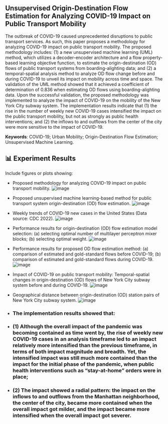 ## Unsupervised Origin-Destination Flow Estimation for Analyzing COVID-19 Impact on Public Transport Mobility

The outbreak of COVID-19 caused unprecedented disruptions to public transport services. As such, this paper proposes a methodology for analyzing COVID-19 impact on public transport mobility. The proposed methodology includes: (1) a new unsupervised machine learning (UML) method, which utilizes a decoder-encoder architecture and a flow property-based learning objective function, to estimate the origin-destination (OD) flows of public transport systems from boarding-alighting data; and (2) a temporal-spatial analysis method to analyze OD flow change before and during COVID-19 to unveil its impact on mobility across time and space. The validation of the UML method showed that it achieved a coefficient of determination of 0.836 when estimating OD flows using boarding-alighting data. Upon the successful validation, the proposed methodology was implemented to analyze the impact of COVID-19 on the mobility of the New York City subway system. The implementation results indicate that (1) the rise in the number of weekly new COVID-19 cases intensified the impact on the public transport mobility, but not as strongly as public health interventions; and (2) the inflows to and outflows from the center of the city were more sensitive to the impact of COVID-19.

**Keywords**: COVID-19; Urban Mobility; Origin-Destination Flow Estimation; Unsupervised Machine Learning.

## 📊 Experiment Results
Include figures or plots showing:
- Proposed methodology for analyzing COVID-19 impact on public transport mobility.
  ![image](https://github.com/user-attachments/assets/a820bd78-de9c-453a-a3c6-5b73bb0224ff)
  
- Proposed unsupervised machine learning-based method for public transport system origin-destination (OD) flow estimation.
  ![image](https://github.com/user-attachments/assets/35cad864-ec9b-454a-99b6-0d32285e33be)
  
- Weekly trends of COVID-19 new cases in the United States (Data source: CDC 2022).
  ![image](https://github.com/user-attachments/assets/83e31a58-5766-40b6-b8d3-264480a250dd)
  
- Performance results for origin-destination (OD) flow estimation model selection: (a) selecting optimal number of multilayer perceptron mixer blocks; (b) selecting optimal weight.
  ![image](https://github.com/user-attachments/assets/5ade136e-15f5-4d00-8552-c76cf388f1bb)
  
- Performance results for proposed OD flow estimation method: (a) comparison of estimated and gold-standard flows before COVID-19; (b) comparison of estimated and gold-standard flows during COVID-19.
  ![image](https://github.com/user-attachments/assets/ca0e270e-aab3-4d14-84ca-0b4823577b27)
  
- Impact of COVID-19 on public transport mobility: Temporal-spatial changes in origin-destination (OD) flows of New York City subway system before and during COVID-19.
  ![image](https://github.com/user-attachments/assets/3d6013bc-8667-4012-a094-22fab15f219c)
  
- Geographical distance between origin-destination (OD) station pairs of New York City subway system.
  ![image](https://github.com/user-attachments/assets/1bc8bff7-4542-42c7-a98b-e5ac601d3cf1)

- ### The implementation results showed that:
- ###   (1) Although the overall impact of the pandemic was becoming contained as time went by, the rise of weekly new COVID-19 cases in an analysis timeframe led to an impact relatively more intensified than the previous timeframe, in terms of both impact magnitude and breadth. Yet, the intensified impact was still much more contained than the impact for the initial phase of the pandemic, when public health interventions such as “stay-at-home” orders were in place;
- ###   (2) The impact showed a radial pattern: the impact on the inflows to and outflows from the Manhattan neighborhood, the center of the city, became more contained when the overall impact got milder, and the impact became more intensified when the overall impact got severer.
